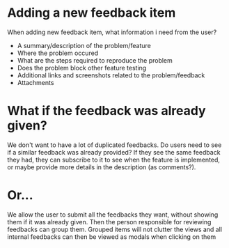 # Adding a new feedback item

When adding new feedback item, what information i need from the user?
* A summary/description of the problem/feature
* Where the problem occured
* What are the steps required to reproduce the problem
* Does the problem block other feature testing
* Additional links and screenshots related to the problem/feedback
* Attachments

# What if the feedback was already given?

We don't want to have a lot of duplicated feedbacks. Do users need to see if a similar feedback was already provided? If they see the same feedback they had, they can subscribe to it to see when the feature is implemented, or maybe provide more details in the description (as comments?).

# Or...

We allow the user to submit all the feedbacks they want, without showing them if it was already given. Then the person responsible for reviewing feedbacks can group them. Grouped items will not clutter the views and all internal feedbacks can then be viewed as modals when clicking on them
